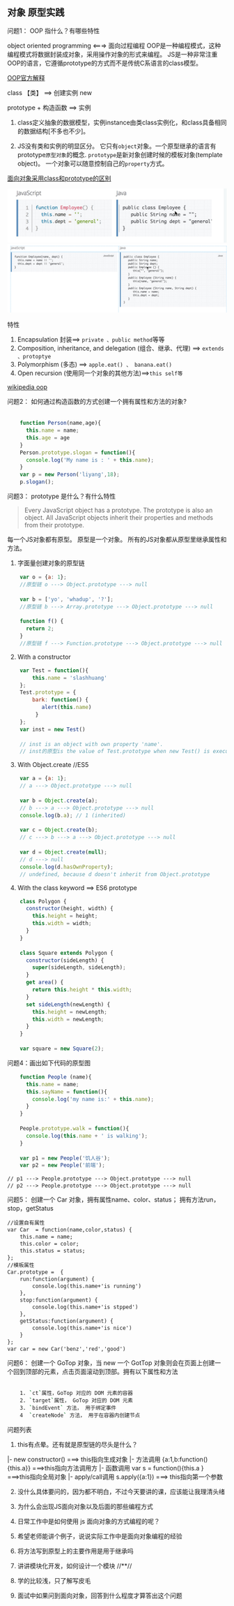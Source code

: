 ## 对象 原型实践

问题1： OOP 指什么？有哪些特性

object oriented programming <===> 面向过程编程
OOP是一种编程模式，这种编程模式将数据封装成对象，采用操作对象的形式来编程。
JS是一种非常注重OOP的语言，它遵循prototype的方式而不是传统C系语言的class模型。

[OOP官方解释](https://developer.mozilla.org/en-US/docs/Glossary/OOP)

class 【类】 ==> 创建实例 new 

prototype  +  构造函数 ==> 实例


1. class定义抽象的数据模型，实例instance由类class实例化，和class具备相同的数据结构[不多也不少]。

2. JS没有类和实例的明显区分。
它只有`object`对象。一个原型继承的语言有prototype`原型对象`的概念.
`prototype`是新对象创建时候的模板对象(template object)。
一个对象可以随意控制自己的`property`方式。

[面向对象采用class和prototype的区别](https://developer.mozilla.org/en-US/docs/Web/JavaScript/Guide/Details_of_the_Object_Model#Class-based_vs._prototype-based_languages)

![js和java构造函数对比](./assets/js_java_constructor.png)
![js和java构造函数动态性对比](./assets/js_java_flexible_constructor.png)



特性


1. Encapsulation 封装==> `private 、public method`等等
2. Composition, inheritance, and delegation (组合、继承、代理) ==> `extends 、protoptye`
3. Polymorphism (多态) ==> `apple.eat() 、 banana.eat()`
4. Open recursion (使用同一个对象的其他方法)==>`this self等`

[wikipedia oop](https://en.wikipedia.org/wiki/Object-oriented_programming)



问题2： 如何通过构造函数的方式创建一个拥有属性和方法的对象? 

```js

	function Person(name,age){
	  this.name = name;
	  this.age = age
	}
	Person.prototype.slogan = function(){
	  console.log('My name is : ' + this.name);
	}
	var p = new Person('liyang',18);
	p.slogan();

```
问题3： prototype 是什么？有什么特性 

> Every JavaScript object has a prototype. 
  The prototype is also an object. 
  All JavaScript objects inherit their properties and methods from their prototype.

每一个JS对象都有原型。
原型是一个对象。
所有的JS对象都从原型里继承属性和方法。  

1. 字面量创建对象的原型链

```js
	var o = {a: 1};
	//原型链 o ---> Object.prototype ---> null

	var b = ['yo', 'whadup', '?'];
	//原型链 b ---> Array.prototype ---> Object.prototype ---> null

	function f() {
	  return 2;
	}
	//原型链 f ---> Function.prototype ---> Object.prototype ---> null

```

2. With a constructor

```js
	var Test = function(){
        this.name = 'slashhuang'
    };
    Test.prototype = {
        bark: function() {
           alert(this.name)
         }
    };
    var inst = new Test()

	// inst is an object with own property 'name'.
	// inst的原型is the value of Test.prototype when new Test() is executed.

```

3. With Object.create //ES5

```js
	var a = {a: 1}; 
	// a ---> Object.prototype ---> null

	var b = Object.create(a);
	// b ---> a ---> Object.prototype ---> null
	console.log(b.a); // 1 (inherited)

	var c = Object.create(b);
	// c ---> b ---> a ---> Object.prototype ---> null

	var d = Object.create(null);
	// d ---> null
	console.log(d.hasOwnProperty); 
	// undefined, because d doesn't inherit from Object.prototype

```

4. With the class keyword ==> ES6 prototype

```js
	class Polygon {
	  constructor(height, width) {
	    this.height = height;
	    this.width = width;
	  }
	}

	class Square extends Polygon {
	  constructor(sideLength) {
	    super(sideLength, sideLength);
	  }
	  get area() {
	    return this.height * this.width;
	  }
	  set sideLength(newLength) {
	    this.height = newLength;
	    this.width = newLength;
	  }
	}

	var square = new Square(2);

```


问题4：画出如下代码的原型图

```js
	function People (name){
	  this.name = name;
	  this.sayName = function(){
	    console.log('my name is:' + this.name);
	  }
	}

	People.prototype.walk = function(){
	  console.log(this.name + ' is walking');  
	}

	var p1 = new People('饥人谷');
	var p2 = new People('前端');
```
	// p1 ---> People.prototype ---> Object.prototype ---> null
	// p2 ---> People.prototype ---> Object.prototype ---> null



问题5： 创建一个 Car 对象，拥有属性name、color、status；
	拥有方法run，stop，getStatus 

	//设置自有属性
	var Car  = function(name,color,status) {
		this.name = name;
		this.color = color;
		this.status = status;
	};
	//模板属性
	Car.prototype =  {
		run:function(argument) {
			console.log(this.name+'is running')
		},
		stop:function(argument) {
			console.log(this.name+'is stpped')
		},
		getStatus:function(argument) {
			console.log(this.name+'is nice')
		}
	};
	var car = new Car('benz','red','good')



问题6： 创建一个 GoTop 对象，当 new 一个 GotTop 对象则会在页面上创建一个回到顶部的元素，点击页面滚动到顶部。拥有以下属性和方法

```bash

	1. `ct`属性，GoTop 对应的 DOM 元素的容器
	2. `target`属性， GoTop 对应的 DOM 元素
	3. `bindEvent` 方法， 用于绑定事件
	4  `createNode` 方法， 用于在容器内创建节点

```



问题列表
1. 	this有点晕。还有就是原型链的尽头是什么？

|- new constructor() ===> this指向生成对象
|- 方法调用 {a:1,b:function(){this.a}} ===>this指向方法调用方
|- 函数调用 var s = function(){this.a } ===>this指向全局对象
|- apply/call调用 s.apply({a:1})  ===> this指向第一个参数

2.  没什么具体要问的，因为都不明白，不过今天要讲的课，应该能让我理清头绪

3.  为什么会出现JS面向对象以及后面的那些编程方式	

4.  日常工作中是如何使用 js 面向对象的方式编程的呢？

5.  希望老师能讲个例子，说说实际工作中是面向对象编程的经验

6.  将方法写到原型上的主要作用是用于继承吗	

7.  讲讲模块化开发，如何设计一个模块	 //**//
8.  学的比较浅，只了解写皮毛	
9.  面试中如果问到面向对象，回答到什么程度才算答出这个问题	







